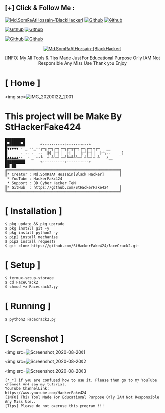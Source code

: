 ## [+] Click & Follow Me :
<a href="https://www.google.com.bd/maps/place/Bangladesh"><img title="Md.SomRaAtHossain-[BlackHacker]" src="https://img.shields.io/badge/MADE%20IN-BANGLADESH-green?colorA=%23ff0000&colorB=%23017e40&style=for-the-badge&logo=map"></a>
[![Github](https://img.shields.io/badge/Github-StHackerFake424-green?style=for-the-badge&logo=github)](https://github.com/StHackerFake424)</a>
[![Github](https://img.shields.io/badge/Chat-WhatsAppGroup-blue?style=for-the-badge&logo=whatsapp)](https://chat.whatsapp.com/FNzdC5zAZ5g6FWV6JlneLd)</a>
</p>

[![Github](https://img.shields.io/badge/Facebook-Md.SomraatHossain-blue?style=flat-square&logo=facebook)](https://fb.com/md.somraat.hossain.2)</a>
[![Github](https://img.shields.io/badge/YOUTUBE-HackerFake424-red?style=flat-square&logo=youtube)](https://www.youtube.com/HackerFake424)</a>
</p>

[![Github](https://img.shields.io/badge/Twitter-Md.SomraatHossain-red?style=for-the-badge&logo=twitter)](https://www.twitter.com/hackerfake424)</a>
[![Github](https://img.shields.io/badge/Instagram-Md.Somraat.Hossain-red?style=for-the-badge&logo=instagram)](https://www.instagram.com/md.somraat.hossain.2)</a>
</p>

<p align="center">
<a href="https://user-images.githubusercontent.com/66360838/86471289-ef71a780-bd5e-11ea-837f-c372257050d9.jpg"><img title="Md.SomRaAtHossain-[BlackHacker]" src="https://img.shields.io/badge/Md.SomRaAt%20Hossain-[BlackHacker]-green?colorA=6f1111&colorB=0f1111&style=for-the-badge&logo=hacker"></a>
<p align="center">
      [INFO] My All Tools & Tips Made Just For Educational Purpose Only IAM Not Responsible Any Miss Use Thank you Enjoy
</p>

# [ Home ]
<img src=![IMG_20200122_2001](https://user-images.githubusercontent.com/66360838/83625183-0e73f280-a583-11ea-87b8-995b26b58747.jpg)

# This project will be Make By StHackerFake424

```
█████████
█▄█████▄█       «----------✧----------»
█▼▼▼▼▼ - _ --_--╔═╗┌─┐┌─┐┌─┐╔═╗┬─┐┌─┐┌─┐┬┌─   __
█     _-_-- -_ --  ╠╣ ├─┤│  ├┤ ║  ├┬┘├─┤│  ├┴┐--    _)
█▲▲▲▲▲--  - _ --╚  ┴ ┴└─┘└─┘╚═╝┴└─┴ ┴└─┘┴ ┴   /__
█████████       «----------✧----------»                
██ ██
╔═══════════════════════════════════════════════════╗ 
║* Creator : Md.SomRaAt Hossain[Black Hacker]       ║
 * YouTube : HackerFake424
 * Support : BD Cyber Hacker TeM
║* GitHub  : https://github.com/StHackerFake424     ║
╚═══════════════════════════════════════════════════╝
```

# [ Installation ]
```
$ pkg update && pkg upgrade
$ pkg install git -y
$ pkg install python2 -y
$ pip2 install mechanize
$ pip2 install requests
$ git clone https://github.com/StHackerFake424/FaceCrack2.git
```

# [ Setup ]
```
$ termux-setup-storage
$ cd FaceCrack2
$ chmod +x Facecrack2.py
```
# [ Running ]
```
$ python2 Facecrack2.py

```
# [ Screenshot ]

<img src=![Screenshot_2020-08-2001](https://user-images.githubusercontent.com/66360838/88883431-23ed5c00-d256-11ea-847b-17128b93e2de.jpg)

<img src=![Screenshot_2020-08-2002](https://user-images.githubusercontent.com/66360838/87925986-e133c300-caa2-11ea-9b5b-b0574603bf1a.jpg)

<img src=![Screenshot_2020-08-2003](https://user-images.githubusercontent.com/66360838/87926064-fad50a80-caa2-11ea-99c4-da333ac11bf9.jpg)

```
[*_*] if you are confused how to use it, Please then go to my YouTube channel And see my tutorial.
YouTube ChannelLink:
https://www.youtube.com/HackerFake424
[INFO] This Tool Made For Educational Purpose Only IAM Not Responsible Any Miss Use..
[Tips] Please do not overuse this program !!!
```
